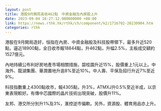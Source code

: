 ```yaml
---
layout: post
title: 港股9月開局高收462點　中資金融及內房股上升
date: 2023-09-04 16:27:12.000000000 +08:00
link: https://news.rthk.hk/rthk/ch/component/k2/1716702-20230904.htm
categories: rthk
---
```


港股在9月開局造好，恒指在內房、中資金融股及科技股帶領下，最多升近520點，逼近18900點，全日收市報18844點，升462點，升幅2.5%，主板成交額約1527億元。

內地持續公布利好房地產市場相關措施，碧桂園升近15%，股價重上1元以上。中海外、龍湖集團、華潤置地升逾8%至近10%。中人壽、平保及招行升近7%至近9%。

科技指數重上4300點收市，報4305點，升3%，ATMXJ升0.5%至近半成，以京東表現較好。有傳中芯國際的晶片技術出現突破，股價升11%。

友邦、港交所分別升1%及3%，滙控逆市偏軟。另外，資源股、體育用品亦上升。
